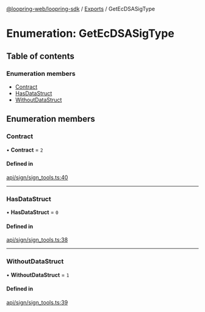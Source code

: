 [@loopring-web/loopring-sdk](../README.md) / [Exports](../modules.md) / GetEcDSASigType

# Enumeration: GetEcDSASigType

## Table of contents

### Enumeration members

- [Contract](GetEcDSASigType.md#contract)
- [HasDataStruct](GetEcDSASigType.md#hasdatastruct)
- [WithoutDataStruct](GetEcDSASigType.md#withoutdatastruct)

## Enumeration members

### Contract

• **Contract** = `2`

#### Defined in

[api/sign/sign_tools.ts:40](https://github.com/Loopring/loopring_sdk/blob/1d20f38/src/api/sign/sign_tools.ts#L40)

___

### HasDataStruct

• **HasDataStruct** = `0`

#### Defined in

[api/sign/sign_tools.ts:38](https://github.com/Loopring/loopring_sdk/blob/1d20f38/src/api/sign/sign_tools.ts#L38)

___

### WithoutDataStruct

• **WithoutDataStruct** = `1`

#### Defined in

[api/sign/sign_tools.ts:39](https://github.com/Loopring/loopring_sdk/blob/1d20f38/src/api/sign/sign_tools.ts#L39)

